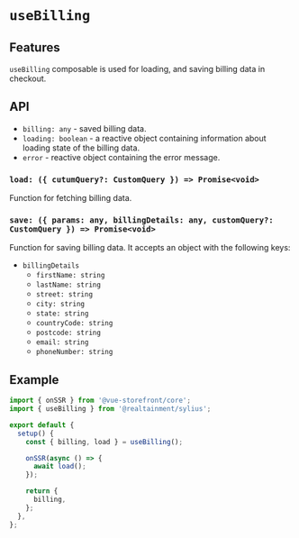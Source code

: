 # `useBilling`

## Features

`useBilling` composable is used for loading, and saving billing data in checkout.

## API

- `billing: any` - saved billing data.
- `loading: boolean` - a reactive object containing information about loading state of the billing data.
- `error` - reactive object containing the error message.

### `load: ({ cutumQuery?: CustomQuery }) => Promise<void>`

Function for fetching billing data.

### `save: ({ params: any, billingDetails: any, customQuery?: CustomQuery }) => Promise<void>`

Function for saving billing data. It accepts an object with the following keys:

- `billingDetails`
  - `firstName: string`
  - `lastName: string`
  - `street: string`
  - `city: string`
  - `state: string`
  - `countryCode: string`
  - `postcode: string`
  - `email: string`
  - `phoneNumber: string`

## Example

```js
import { onSSR } from '@vue-storefront/core';
import { useBilling } from '@realtainment/sylius';

export default {
  setup() {
    const { billing, load } = useBilling();

    onSSR(async () => {
      await load();
    });

    return {
      billing,
    };
  },
};
```
